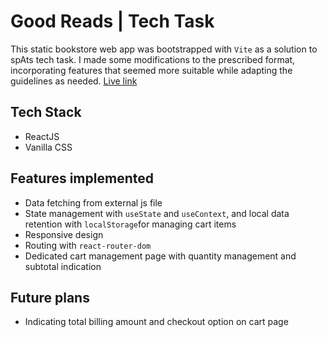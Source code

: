 # Good Reads | Tech Task

This static bookstore web app was bootstrapped with `Vite` as a solution to spAts tech task. I made some modifications to the prescribed format, incorporating features that seemed more suitable while adapting the guidelines as needed.
[Live link](https://good-reads-spats.netlify.app/)

## Tech Stack

 - ReactJS
 - Vanilla CSS

## Features implemented

 - Data fetching from external js file
 - State management with `useState` and `useContext`, and local data retention with `localStorage`for managing cart items
 - Responsive design
 - Routing with `react-router-dom`
 - Dedicated cart management page with quantity management and subtotal indication
 
## Future plans

 - Indicating total billing amount and checkout option on cart page